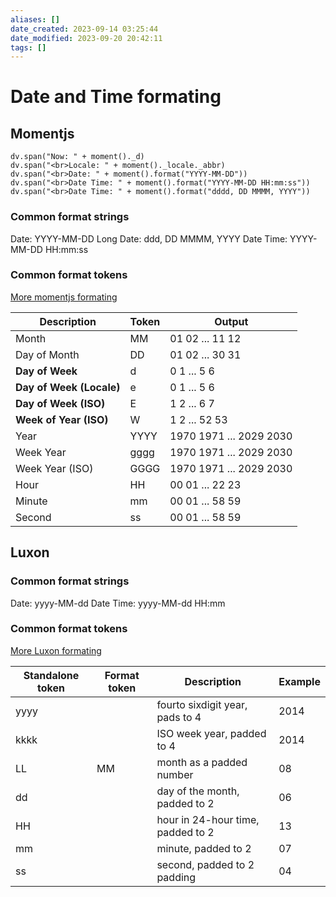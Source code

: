 ```yaml
---
aliases: []
date_created: 2023-09-14 03:25:44
date_modified: 2023-09-20 20:42:11
tags: []
---
```


# Date and Time formating

## Momentjs

```dataviewjs
dv.span("Now: " + moment()._d)
dv.span("<br>Locale: " + moment()._locale._abbr)
dv.span("<br>Date: " + moment().format("YYYY-MM-DD"))
dv.span("<br>Date Time: " + moment().format("YYYY-MM-DD HH:mm:ss"))
dv.span("<br>Date Time: " + moment().format("dddd, DD MMMM, YYYY"))
```

### Common format strings

Date: YYYY-MM-DD
Long Date: ddd, DD MMMM, YYYY
Date Time: YYYY-MM-DD HH:mm:ss

### Common format tokens

[More momentjs formating](https://momentjscom.readthedocs.io/en/latest/moment/04-displaying/01-format/)

| Description              | Token | Output                  |
| ------------------------ | ----- | ----------------------- |
| Month                    | MM    | 01 02 ... 11 12         |
| Day of Month             | DD    | 01 02 ... 30 31         |
| **Day of Week**          | d     | 0 1 ... 5 6             |
| **Day of Week (Locale)** | e     | 0 1 ... 5 6             |
| **Day of Week (ISO)**    | E     | 1 2 ... 6 7             |
| **Week of Year (ISO)**   | W     | 1 2 ... 52 53           |
| Year                     | YYYY  | 1970 1971 ... 2029 2030 |
| Week Year                | gggg  | 1970 1971 ... 2029 2030 |
| Week Year (ISO)          | GGGG  | 1970 1971 ... 2029 2030 |
| Hour                     | HH    | 00 01 ... 22 23         |
| Minute                   | mm    | 00 01 ... 58 59         |
| Second                   | ss    | 00 01 ... 58 59         |

## Luxon

### Common format strings

Date: yyyy-MM-dd
Date Time: yyyy-MM-dd HH:mm

### Common format tokens

[More Luxon formating](https://moment.github.io/luxon/#/formatting)

| Standalone token | Format token | Description                         | Example |
| ---------------- | ------------ | ----------------------------------- | ------- |
| yyyy             |              | fourto sixdigit year, pads to 4 | 2014    |
| kkkk             |              | ISO week year, padded to 4          | 2014    |
| LL               | MM           | month as a padded number            | 08      |
| dd               |              | day of the month, padded to 2       | 06      |
| HH               |              | hour in 24-hour time, padded to 2   | 13      |
| mm               |              | minute, padded to 2                 | 07      |
| ss               |              | second, padded to 2 padding         | 04      |
